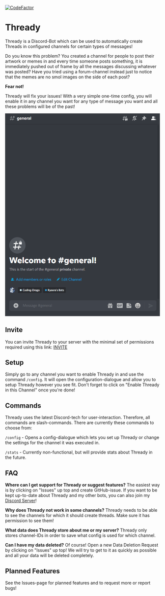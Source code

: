 [![CodeFactor](https://www.codefactor.io/repository/github/ryeera/thready/badge/main)](https://www.codefactor.io/repository/github/ryeera/thready/overview/main)

# Thready
Thready is a Discord-Bot which can be used to automatically create Threads in configured channels for certain types of messages!

Do you know this problem? You created a channel for people to post their artwork or memes in and every time someone posts something, it is immediately pushed out of frame by all the messages discussing whatever was posted? Have you tried using a forum-channel instead just to notice that the memes are no smol images on the side of each post?

**Fear not!**

Thready will fix your issues! With a very simple one-time config, you will enable it in any channel you want for any type of message you want and all these problems will be of the past!

![](https://github.com/Ryeera/Thready/blob/main/Thready.gif)

## Invite
You can invite Thready to your server with the minimal set of permissions required using this link: [INVITE](https://discord.com/api/oauth2/authorize?client_id=918245386441863218&permissions=120259085312&scope=bot%20applications.commands)

## Setup
Simply go to any channel you want to enable Thready in and use the command `/config`. It will open the configuration-dialogue and allow you to setup Thready however you see fit. Don't forget to click on "Enable Thready in this Channel" once you're done!

## Commands
Thready uses the latest Discord-tech for user-interaction. Therefore, all commands are slash-commands. There are currently these commands to choose from:

`/config` - Opens a config-dialogue which lets you set up Thready or change the settings for the channel it was executed in.

`/stats` - Currently non-functional, but will provide stats about Thready in the future.

## FAQ
**Where can I get support for Thready or suggest features?**
The easiest way is by clicking on "Issues" up top and create GitHub-issue. If you want to be kept up-to-date about Thready and my other bots, you can also join my [Discord Server](https://discord.gg/ffrArfErfH)!

**Why does Thready not work in some channels?**
Thready needs to be able to see the channels for which it should create threads. Make sure it has permission to see them!

**What data does Thready store about me or my server?**
Thready only stores channel-IDs in order to save what config is used for which channel.

**Can I have my data deleted?**
Of course! Open a new Data Deletion Request by clicking on "Issues" up top! We will try to get to it as quickly as possible and all your data will be deleted completely.

## Planned Features
See the Issues-page for planned features and to request more or report bugs!
